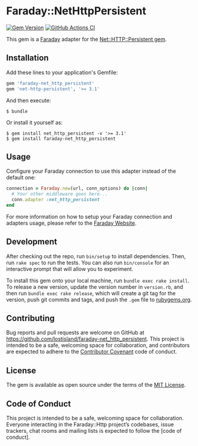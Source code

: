 # Faraday::NetHttpPersistent

[![Gem Version](https://badge.fury.io/rb/faraday-net_http_persistent.svg)](https://rubygems.org/gems/faraday-net_http_persistent)
[![GitHub Actions CI](https://github.com/lostisland/faraday-net_http_persistent/workflows/CI/badge.svg)](https://github.com/lostisland/faraday-net_http_persistent/actions?query=workflow%3ACI)

This gem is a [Faraday][faraday] adapter for the [Net::HTTP::Persistent gem][net-http-persistent].

## Installation

Add these lines to your application's Gemfile:

```ruby
gem 'faraday-net_http_persistent'
gem 'net-http-persistent', '>= 3.1'
```

And then execute:

    $ bundle

Or install it yourself as:

    $ gem install net_http_persistent -v '>= 3.1'
    $ gem install faraday-net_http_persistent

## Usage

Configure your Faraday connection to use this adapter instead of the default one:

```ruby
connection = Faraday.new(url, conn_options) do |conn|
  # Your other middleware goes here...
  conn.adapter :net_http_persistent
end
```

For more information on how to setup your Faraday connection and adapters usage,
please refer to the [Faraday Website][faraday-website].

## Development

After checking out the repo, run `bin/setup` to install dependencies.
Then, run `rake spec` to run the tests. You can also run `bin/console`
for an interactive prompt that will allow you to experiment.

To install this gem onto your local machine, run `bundle exec rake install`.
To release a new version, update the version number in `version.rb`,
and then run `bundle exec rake release`, which will create a git tag for the version,
push git commits and tags, and push the `.gem` file to [rubygems.org].

## Contributing

Bug reports and pull requests are welcome on GitHub at https://github.com/lostisland/faraday-net_http_persistent.
This project is intended to be a safe, welcoming space for collaboration,
and contributors are expected to adhere to the [Contributor Covenant][covenant] code of conduct.

## License

The gem is available as open source under the terms of the [MIT License][mit-license].

## Code of Conduct

This project is intended to be a safe, welcoming space for collaboration.
Everyone interacting in the Faraday::Http project’s codebases, issue trackers,
chat rooms and mailing lists is expected to follow the [code of conduct].

[code-of-conduct]:     https://github.com/lostisland/faraday-http/blob/master/.github/CODE_OF_CONDUCT.md
[covenant]:            http://contributor-covenant.org
[faraday]:             https://github.com/lostisland/faraday
[faraday-website]:     https://lostisland.github.io/faraday
[net-http-persistent]: https://github.com/drbrain/net-http-persistent
[mit-license]:         https://opensource.org/licenses/MIT
[rubygems.org]:        https://rubygems.org
